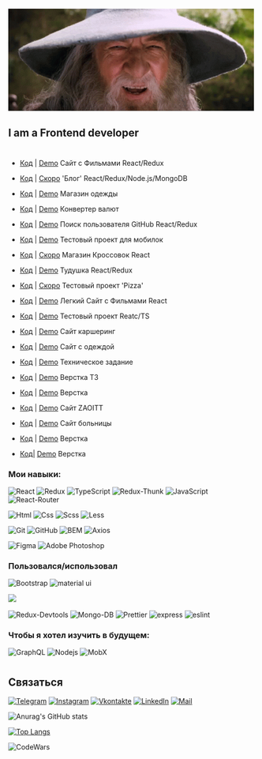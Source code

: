 [![Header](https://github.com/BRAUZER06/BRAUZER06/blob/main/assets/gandalf-sax-guy.gif)](https://t.me/ING_6)

<!-- ## I am a Frontend developer, I am 19 years old, I live in Ingushetia -->
## I am a Frontend developer
#

-  [Код](https://github.com/BRAUZER06/React_Move) | [Demo](https://brauzer06.github.io/React_Move/) Сайт с Фильмами React/Redux

- [Код](https://github.com/BRAUZER06/Thisis_v2__react_project) | [Скоро](https://thises.herokuapp.com)  'Блог' React/Redux/Node.js/MongoDB 

- [Код](https://github.com/BRAUZER06/Project_store) | [Demo](https://brauzer06.github.io/Project_store/) Магазин одежды  

- [Код](https://github.com/BRAUZER06/converter_js) | [Demo](https://brauzer06.github.io/converter_js/) Конвертер валют 

- [Код](https://github.com/BRAUZER06/Git_UserSearch_project) | [Demo](https://brauzer06.github.io/Git_UserSearch_project/) Поиск пользователя GitHub React/Redux 

- [Код](https://github.com/BRAUZER06/funny_project) | [Demo](https://brauzer06.github.io/funny_project/) Тестовый проект для мобилок 

- [Код](https://github.com/BRAUZER06/Sneakers-) | [Скоро](https://github.com/BRAUZER06/Sneakers-) Магазин Кроссовок React 

- [Код](https://github.com/BRAUZER06/ARCH_TODO_REACT_V2) | [Demo](https://brauzer06.github.io/ARCH_TODO_REACT_V2/) Тудушка React/Redux 

- [Код](https://github.com/BRAUZER06/Archi_React_Pizza) | [Скоро](https://github.com/BRAUZER06/Archi_React_Pizza) Тестовый проект 'Pizza' 

- [Код](https://github.com/BRAUZER06/React_Search_Films) | [Demo](https://brauzer06.github.io/React_Search_Films/) Легкий Сайт с Фильмами React 

- [Код](https://github.com/BRAUZER06/Funny_React_Project) | [Demo](https://brauzer06.github.io/Funny_React_Project/) Тестовый проект Reatc/TS 

- [Код](https://github.com/BRAUZER06/CAR__summary_1) | [Demo](https://brauzer06.github.io/CAR__summary_1/) Сайт каршеринг  

- [Код](https://github.com/BRAUZER06/Hazz_summary_2) | [Demo](https://brauzer06.github.io/Hazz_summary_2/)  Сайт с одеждой 

- [Код](https://github.com/BRAUZER06/web95.WORK_summary_3) | [Demo](https://brauzer06.github.io/web95.WORK_summary_3/) Техническое задание  

- [Код](https://github.com/BRAUZER06/Web-Developer_summary_4) | [Demo](https://brauzer06.github.io/Web-Developer_summary_4/) Верстка ТЗ  

- [Код](https://github.com/BRAUZER06/AXIT_summary_5) | [Demo](https://brauzer06.github.io/AXIT_summary_5/)  Верстка 

- [Код](https://github.com/BRAUZER06/ZAOITT_summary__6) | [Demo](https://brauzer06.github.io/ZAOITT_summary__6/) Сайт ZAOITT  

- [Код](https://github.com/BRAUZER06/medicall_summary_7) | [Demo](https://brauzer06.github.io/medicall_summary_7/) Сайт больницы  

- [Код](https://github.com/BRAUZER06/icrowdme_summary_8) | [Demo](https://brauzer06.github.io/icrowdme_summary_8/) Верстка  

- [Код](https://github.com/BRAUZER06/Funny_project_summary_9)| [Demo](https://brauzer06.github.io/Funny_project_summary_9/)  Верстка 



### Мои навыки:


![React](https://img.shields.io/badge/-React-00BFFF?style=for-the-badge&logo=react&logoColor=000)
![Redux](https://img.shields.io/badge/-Redux-5A009D?style=for-the-badge&logo=redux&logoColor=000)
![TypeScript](https://img.shields.io/badge/-TypeScript-2f74c0?style=for-the-badge&logo=TypeScript&logoColor=000)
<img alt="Redux-Thunk" src="https://img.shields.io/badge/-Redux_Thunk-white?style=for-the-badge&logo=Redux&logoColor=430098" />
![JavaScript](https://img.shields.io/badge/-JavaScript-FFFF00?style=for-the-badge&logo=javascript&logoColor=000)
<img alt="React-Router" src="https://img.shields.io/badge/-React_Router-black?style=for-the-badge&logo=react-router&logoColor=orange" />

![Html](https://img.shields.io/badge/-Html-ff5500?style=for-the-badge&logo=html5&logoColor=000)
![Css](https://img.shields.io/badge/-Css-0022ff?style=for-the-badge&logo=css3&logoColor=fff)
![Scss](https://img.shields.io/badge/-Scss-fc00a8?style=for-the-badge&logo=sass&logoColor=000)
![Less](https://img.shields.io/badge/-Less-375194?style=for-the-badge&logo=Less&logoColor=fff)

![Git](https://img.shields.io/badge/-Git-f75e5e?style=for-the-badge&logo=git&logoColor=000)
![GitHub](https://img.shields.io/badge/-GitHub-101012?style=for-the-badge&logo=GitHub&logoColor=fff)
![BEM](https://img.shields.io/badge/-BEM-008275?style=for-the-badge&logo=bem&logoColor=000)
<img alt="Axios" src="https://img.shields.io/badge/-Axios-black?style=for-the-badge&logo=&logoColor=white" />

![Figma](https://img.shields.io/badge/-Figma-0d8200?style=for-the-badge&logo=Figma&logoColor=fff)
![Adobe Photoshop](https://img.shields.io/badge/-Adobe_Photoshop-011161?style=for-the-badge&logo=AdobePhotoshop&logoColor=fff)

### Пользовался/использовал

![Bootstrap](https://img.shields.io/badge/-Bootstrap-3f00ab?style=for-the-badge&logo=Bootstrap&logoColor=fff)
![material ui](https://img.shields.io/badge/-material_ui-4260f5?style=for-the-badge&logo=materialui&logoColor=fff)
<!-- ![Webpack](https://img.shields.io/badge/-Webpack-blue?style=for-the-badge) -->
![](https://img.shields.io/badge/styled_components%20-DB7093.svg?&style=for-the-badge&logo=styled-components&logoColor=white)

<img alt="Redux-Devtools" src="https://img.shields.io/badge/redux devtools-430098?style=for-the-badge&logo=redux">

<img alt="Mongo-DB" src="https://img.shields.io/badge/-Mongo_DB-red?style=for-the-badge&logo=MongoDB&logoColor=black" />

<img alt="Prettier" src="https://img.shields.io/badge/-Prettier-grey?style=for-the-badge&logo=Prettier&logoColor=orange" />

<!--  <img alt="Heroku" src="https://img.shields.io/badge/-Heroku-764ABC?style=for-the-badge&logo=heroku&logoColor=white" /> -->
<img alt="express" src="https://img.shields.io/badge/express-green?style=for-the-badge&logo=express">
 <img alt="eslint" src="https://img.shields.io/badge/eslint-blue?style=for-the-badge&logo=eslint">
 
 ### Чтобы я хотел изучить  в будущем:
![GraphQL](https://img.shields.io/badge/-GraphQL-black?style=for-the-badge)
 <img alt="Nodejs" src="https://img.shields.io/badge/-Nodejs-43853d?style=for-the-badge&logo=Node.js&logoColor=white" />
![MobX](https://img.shields.io/badge/-MobX-turquoise?style=for-the-badge)
<!-- ![Vue.js](https://img.shields.io/badge/-Vue.js-green?style=for-the-badge) -->
<!-- <img alt="bcrypt" src="https://img.shields.io/badge/bcrypt-green?style=for-the-badge&logo"> -->
<!-- <img alt="Mongoose" src="https://img.shields.io/badge/mongoose-green?style=for-the-badge&logo=mongoose"> -->




#
## Связаться

[![Telegram](https://img.shields.io/badge/-Telegram-090909?style=for-the-badge&logo=telegram&logoColor=27A0D9)](https://t.me/ING_6)
[![Instagram](https://img.shields.io/badge/-Instagram-090909?style=for-the-badge&logo=instagram&logoColor=B4068E)](www.instagram.com/gelathoev)
[![Vkontakte](https://img.shields.io/badge/-Vkontakte-090909?style=for-the-badge&logo=Vk&logoColor=4F7DB3)](https://vk.com/brauzer06)
[![LinkedIn](https://img.shields.io/badge/-LinkedIn-090909?style=for-the-badge&logo=linkedin&logoColor=007BB6)]()
[![Mail](https://img.shields.io/badge/-Mail-090909?style=for-the-badge&logo=Mail&logoColor=4F7DB3)](https://e.mail.ru/cgi-bin/sentmsg?To=meda.oziev@mail.ru&from=otvet)



<!-- [![Facebook](https://img.shields.io/badge/-Facebook-090909?style=for-the-badge&logo=Facebook&logoColor=1195F5)](https://www.facebook.com/alexeyshpavda)
[![Twitter](https://img.shields.io/badge/-Twitter-090909?style=for-the-badge&logo=Twitter&logoColor=1C9DEB)](https://twitter.com/alexeyshpavda) -->


![Anurag's GitHub stats](https://github-readme-stats.vercel.app/api?username=brauzer06&show_icons=true&hide=issues,contribs&theme=Default)

[![Top Langs](https://github-readme-stats.vercel.app/api/top-langs/?username=brauzer06&layout=compact)](https://github.com/anuraghazra/github-readme-stats)




[<img align='left' alt='CodeWars' width='300px' src='https://www.codewars.com/users/AHMATOLOG/badges/large'/>](https://www.codewars.com/users/AHMATOLOG/completed_solutions)


